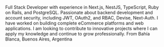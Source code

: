 Full Stack Developer with experience in Next.js, NestJS, TypeScript, Ruby on Rails, and PostgreSQL. Passionate about backend development and account security, including JWT, OAuth2, and RBAC, Devise, Next-Auth. I have worked on building complete eCommerce platforms and web applications. I am looking to contribute to innovative projects where I can apply my knowledge and continue to grow professionally. From Bahía Blanca, Buenos Aires, Argentina
